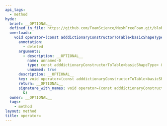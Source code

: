 ```yaml
---
api_tags:
  - method
hyde:
  brief: __OPTIONAL__
  defined_in_file: https://github.com/FoamScience/MeshFreeFoam.git/blob/master/src/meshfree/shapes/basicShape/basicShape.H
  overloads:
    void operator=(const adddictionaryConstructorToTable<basicShapeType> &):
      annotation:
        - deleted
      arguments:
        - description: __OPTIONAL__
          name: unnamed-0
          type: const adddictionaryConstructorToTable<basicShapeType> &
          unnamed: true
      description: __OPTIONAL__
      key: void operator=(const adddictionaryConstructorToTable<basicShapeType> &)
      return: __OPTIONAL__
      signature_with_names: void operator=(const adddictionaryConstructorToTable<basicShapeType>
        &)
  owner: __OPTIONAL__
  tags:
    - method
layout: method
title: operator=
---
```


